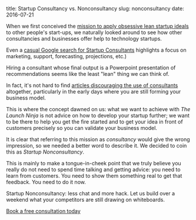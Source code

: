 title: Startup Consultancy vs. Nonconsultancy
slug: nonconsultancy
date: 2016-07-21

When we first conceived the [mission to apply obsessive lean startup ideals](/mission)
to other people's start-ups, we naturally looked around to see how
other consultancies and businesses offer help to technology startups.

Even a [casual Google search for Startup Consultants](https://www.google.co.uk/search?q=startup+consultants)
highlights a focus on marketing, support, forecasting, projections, etc.)

Hiring a consultant whose final output is a Powerpoint presentation
of recommendations seems like the least "lean" thing we can think of.

In fact, it's not hard to find [articles discouraging the use of consultants](http://www.businessinsider.com/startups-should-never-ever-rely-on-consultants-to-figure-out-what-their-customers-want-2010-5?IR=T)
altogether, particularly in the early days where you are still
forming your business model.

This is where the concept dawned on us: what we want to achieve
with *The Launch Ninja* is not advice on how to develop your startup
further; we want to be there to help you get the fire started and
to get your idea in front of customers precisely so you can validate
your business model.

It is clear that referring to this mission as *consultancy* would give
the wrong impression, so we needed a better word to describe it. We
decided to coin this as *Startup Nonconsultancy*.

This is mainly to make a
tongue-in-cheek point that we truly believe you really do not need
to spend time talking and getting advice: you need to learn from
customers. You need to show them something real to get that feedback.
You need to do it now.

Startup Nonconsultancy: less chat and more hack. Let us build over
a weekend what your competitors are still drawing on whiteboards.

[Book a free consultation today](https://thelaunchninja.youcanbook.me/)
